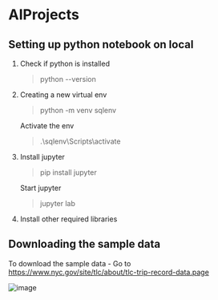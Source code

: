 # AIProjects

## Setting up python notebook on local
1. Check if python is installed
   > python --version

2. Creating a new virtual env
   > python -m venv sqlenv
   
   Activate the env 
   >.\sqlenv\Scripts\activate

3. Install jupyter
   > pip install jupyter
   
   Start jupyter
   > jupyter lab
4. Install other required libraries


## Downloading the sample data
To download the sample data -  Go to https://www.nyc.gov/site/tlc/about/tlc-trip-record-data.page

![image](https://github.com/user-attachments/assets/81821bac-8da9-4ad1-81e0-426a8f5ef35f)
